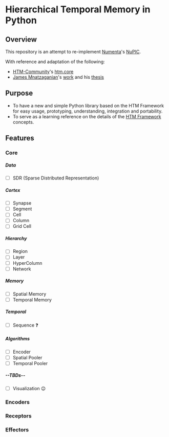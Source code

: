 
# Hierarchical Temporal Memory in Python
## Overview
This repository is an attempt to re-implement [Numenta](https://numenta.com/)'s [NuPIC](https://github.com/numenta/nupic.core).

With reference and adaptation of the following:
* [HTM-Community](https://numenta.org/)'s [htm.core](https://github.com/htm-community/htm.core)
* [James Mnatzaganian](https://techtorials.me/)'s [work](https://github.com/tehtechguy/mHTM) and his [thesis](https://scholarworks.rit.edu/theses/9012/)

## Purpose
* To have a new and simple Python library based on the HTM Framework for easy usage, prototyping,  understanding, integration and portability.
* To serve as a learning reference on the details of the [HTM Framework](https://numenta.com/blog/2019/01/16/the-thousand-brains-theory-of-intelligence/) concepts.

## Features

### Core

##### Data
- [ ] SDR (Sparse Distributed Representation)
##### Cortex
- [ ] Synapse
- [ ] Segment
- [ ] Cell
- [ ] Column
- [ ] Grid Cell
##### Hierarchy
- [ ] Region
- [ ] Layer
- [ ] HyperColumn
- [ ] Network
##### Memory
- [ ] Spatial Memory
- [ ] Temporal Memory
##### Temporal
- [ ] Sequence :question:
##### Algorithms
- [ ] Encoder
- [ ] Spatial Pooler
- [ ] Temporal Pooler
##### --TBDs--
- [ ] Visualization :wink:

### Encoders
### Receptors
### Effectors
